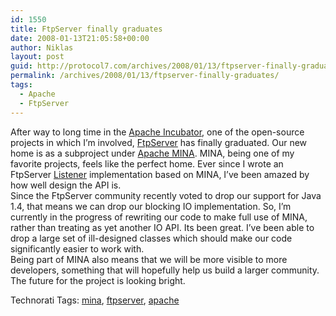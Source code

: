 ```yaml
---
id: 1550
title: FtpServer finally graduates
date: 2008-01-13T21:05:58+00:00
author: Niklas
layout: post
guid: http://protocol7.com/archives/2008/01/13/ftpserver-finally-graduates/
permalink: /archives/2008/01/13/ftpserver-finally-graduates/
tags:
  - Apache
  - FtpServer
---
```

<div class='microid-d2143dece378d9d16cf9666aa38fdc0807044060'>
  <p>
    After way to long time in the <a href="http://incubator.apache.org/">Apache Incubator</a>, one of the open-source projects in which I&#8217;m involved, <a href="http://mina.apache.org/ftpserver.html">FtpServer</a> has finally graduated. Our new home is as a subproject under <a href="http://mina.apache.org/">Apache MINA</a>. MINA, being one of my favorite projects, feels like the perfect home. Ever since I wrote an FtpServer <a href="http://mina.apache.org/ftpserver-listeners.html">Listener</a> implementation based on MINA, I&#8217;ve been amazed by how well design the API is. <br />Since the FtpServer community recently voted to drop our support for Java 1.4, that means we can drop our blocking IO implementation. So, I&#8217;m currently in the progress of rewriting our code to make full use of MINA, rather than treating as yet another IO API. Its been great. I&#8217;ve been able to drop a large set of ill-designed classes which should make our code significantly easier to work with.<br />Being part of MINA also means that we will be more visible to more developers, something that will hopefully help us build a larger community. The future for the project is looking bright.
  </p>
  
  <p>
    Technorati Tags: <a class="performancingtags" href="http://technorati.com/tag/mina" rel="tag">mina</a>, <a class="performancingtags" href="http://technorati.com/tag/ftpserver" rel="tag">ftpserver</a>, <a class="performancingtags" href="http://technorati.com/tag/apache" rel="tag">apache</a>
  </p>
</div>